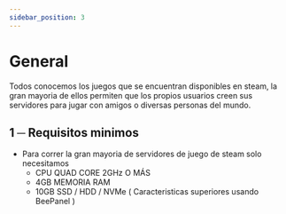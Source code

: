 ```yaml
---
sidebar_position: 3
---
```


# General
Todos conocemos los juegos que se encuentran disponibles en steam, la gran mayoria de ellos permiten que los propios usuarios creen sus servidores para jugar con amigos o diversas personas del mundo.

## 1 ─ Requisitos minimos
- Para correr la gran mayoria de servidores de juego de steam solo necesitamos
    - CPU QUAD CORE 2GHz O MÁS
    - 4GB MEMORIA RAM 
    - 10GB SSD / HDD / NVMe
( Caracteristicas superiores usando BeePanel )
